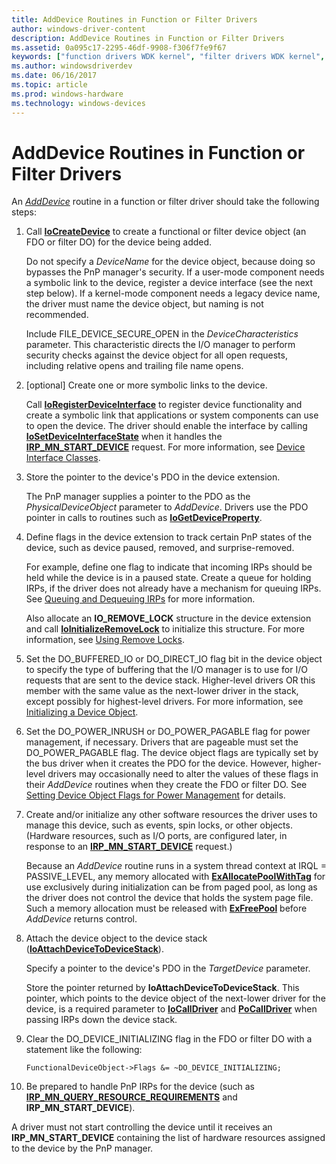 ```yaml
---
title: AddDevice Routines in Function or Filter Drivers
author: windows-driver-content
description: AddDevice Routines in Function or Filter Drivers
ms.assetid: 0a095c17-2295-46df-9908-f306f7fe9f67
keywords: ["function drivers WDK kernel", "filter drivers WDK kernel", "AddDevice routines WDK kernel , function drivers", "AddDevice routines WDK kernel , filter drivers"]
ms.author: windowsdriverdev
ms.date: 06/16/2017
ms.topic: article
ms.prod: windows-hardware
ms.technology: windows-devices
---
```


# AddDevice Routines in Function or Filter Drivers





An [*AddDevice*](https://msdn.microsoft.com/library/windows/hardware/ff540521) routine in a function or filter driver should take the following steps:

1.  Call [**IoCreateDevice**](https://msdn.microsoft.com/library/windows/hardware/ff548397) to create a functional or filter device object (an FDO or filter DO) for the device being added.

    Do not specify a *DeviceName* for the device object, because doing so bypasses the PnP manager's security. If a user-mode component needs a symbolic link to the device, register a device interface (see the next step below). If a kernel-mode component needs a legacy device name, the driver must name the device object, but naming is not recommended.

    Include FILE\_DEVICE\_SECURE\_OPEN in the *DeviceCharacteristics* parameter. This characteristic directs the I/O manager to perform security checks against the device object for all open requests, including relative opens and trailing file name opens.

2.  \[optional\] Create one or more symbolic links to the device.

    Call [**IoRegisterDeviceInterface**](https://msdn.microsoft.com/library/windows/hardware/ff549506) to register device functionality and create a symbolic link that applications or system components can use to open the device. The driver should enable the interface by calling [**IoSetDeviceInterfaceState**](https://msdn.microsoft.com/library/windows/hardware/ff549700) when it handles the [**IRP\_MN\_START\_DEVICE**](https://msdn.microsoft.com/library/windows/hardware/ff551749) request. For more information, see [Device Interface Classes](https://msdn.microsoft.com/library/windows/hardware/ff541339).

3.  Store the pointer to the device's PDO in the device extension.

    The PnP manager supplies a pointer to the PDO as the *PhysicalDeviceObject* parameter to *AddDevice*. Drivers use the PDO pointer in calls to routines such as [**IoGetDeviceProperty**](https://msdn.microsoft.com/library/windows/hardware/ff549203).

4.  Define flags in the device extension to track certain PnP states of the device, such as device paused, removed, and surprise-removed.

    For example, define one flag to indicate that incoming IRPs should be held while the device is in a paused state. Create a queue for holding IRPs, if the driver does not already have a mechanism for queuing IRPs. See [Queuing and Dequeuing IRPs](queuing-and-dequeuing-irps.md) for more information.

    Also allocate an **IO\_REMOVE\_LOCK** structure in the device extension and call [**IoInitializeRemoveLock**](https://msdn.microsoft.com/library/windows/hardware/ff549324) to initialize this structure. For more information, see [Using Remove Locks](using-remove-locks.md).

5.  Set the DO\_BUFFERED\_IO or DO\_DIRECT\_IO flag bit in the device object to specify the type of buffering that the I/O manager is to use for I/O requests that are sent to the device stack. Higher-level drivers OR this member with the same value as the next-lower driver in the stack, except possibly for highest-level drivers. For more information, see [Initializing a Device Object](initializing-a-device-object.md).

6.  Set the DO\_POWER\_INRUSH or DO\_POWER\_PAGABLE flag for power management, if necessary. Drivers that are pageable must set the DO\_POWER\_PAGABLE flag. The device object flags are typically set by the bus driver when it creates the PDO for the device. However, higher-level drivers may occasionally need to alter the values of these flags in their *AddDevice* routines when they create the FDO or filter DO. See [Setting Device Object Flags for Power Management](setting-device-object-flags-for-power-management.md) for details.

7.  Create and/or initialize any other software resources the driver uses to manage this device, such as events, spin locks, or other objects. (Hardware resources, such as I/O ports, are configured later, in response to an [**IRP\_MN\_START\_DEVICE**](https://msdn.microsoft.com/library/windows/hardware/ff551749) request.)

    Because an *AddDevice* routine runs in a system thread context at IRQL = PASSIVE\_LEVEL, any memory allocated with [**ExAllocatePoolWithTag**](https://msdn.microsoft.com/library/windows/hardware/ff544520) for use exclusively during initialization can be from paged pool, as long as the driver does not control the device that holds the system page file. Such a memory allocation must be released with [**ExFreePool**](https://msdn.microsoft.com/library/windows/hardware/ff544590) before *AddDevice* returns control.

8.  Attach the device object to the device stack ([**IoAttachDeviceToDeviceStack**](https://msdn.microsoft.com/library/windows/hardware/ff548300)).

    Specify a pointer to the device's PDO in the *TargetDevice* parameter.

    Store the pointer returned by **IoAttachDeviceToDeviceStack**. This pointer, which points to the device object of the next-lower driver for the device, is a required parameter to [**IoCallDriver**](https://msdn.microsoft.com/library/windows/hardware/ff548336) and [**PoCallDriver**](https://msdn.microsoft.com/library/windows/hardware/ff559654) when passing IRPs down the device stack.

9.  Clear the DO\_DEVICE\_INITIALIZING flag in the FDO or filter DO with a statement like the following:

    ```
    FunctionalDeviceObject->Flags &= ~DO_DEVICE_INITIALIZING;
    ```

10. Be prepared to handle PnP IRPs for the device (such as [**IRP\_MN\_QUERY\_RESOURCE\_REQUIREMENTS**](https://msdn.microsoft.com/library/windows/hardware/ff551715) and **IRP\_MN\_START\_DEVICE**).

A driver must not start controlling the device until it receives an **IRP\_MN\_START\_DEVICE** containing the list of hardware resources assigned to the device by the PnP manager.

 

 




